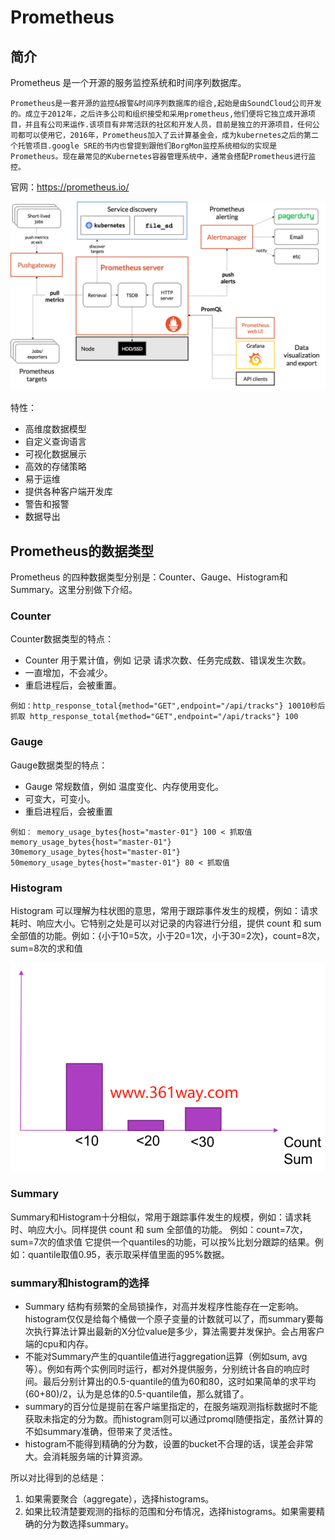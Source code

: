 # Prometheus

## 简介

Prometheus 是一个开源的服务监控系统和时间序列数据库。

```
Prometheus是一套开源的监控&报警&时间序列数据库的组合,起始是由SoundCloud公司开发的。成立于2012年，之后许多公司和组织接受和采用prometheus,他们便将它独立成开源项目，并且有公司来运作.该项目有非常活跃的社区和开发人员，目前是独立的开源项目，任何公司都可以使用它，2016年，Prometheus加入了云计算基金会，成为kubernetes之后的第二个托管项目.google SRE的书内也曾提到跟他们BorgMon监控系统相似的实现是Prometheus。现在最常见的Kubernetes容器管理系统中，通常会搭配Prometheus进行监控。
```



官网：https://prometheus.io/

![普罗米修斯建筑](img/architecture.png)

特性：

- 高维度数据模型
- 自定义查询语言
- 可视化数据展示
- 高效的存储策略
- 易于运维
- 提供各种客户端开发库
- 警告和报警
- 数据导出

## Prometheus的数据类型

Prometheus 的四种数据类型分别是：Counter、Gauge、Histogram和Summary。这里分别做下介绍。

### Counter 

Counter数据类型的特点：

- Counter 用于累计值，例如 记录 请求次数、任务完成数、错误发生次数。
- 一直增加，不会减少。
- 重启进程后，会被重置。

```bsh
例如：http_response_total{method="GET",endpoint="/api/tracks"} 10010秒后抓取 http_response_total{method="GET",endpoint="/api/tracks"} 100
```

### Gauge 

Gauge数据类型的特点：

- Gauge 常规数值，例如 温度变化、内存使用变化。
- 可变大，可变小。
- 重启进程后，会被重置

```bsh
例如： memory_usage_bytes{host="master-01"} 100 < 抓取值memory_usage_bytes{host="master-01"} 30memory_usage_bytes{host="master-01"} 50memory_usage_bytes{host="master-01"} 80 < 抓取值
```

### Histogram 

Histogram 可以理解为柱状图的意思，常用于跟踪事件发生的规模，例如：请求耗时、响应大小。它特别之处是可以对记录的内容进行分组，提供 count 和 sum 全部值的功能。例如：{小于10=5次，小于20=1次，小于30=2次}，count=8次，sum=8次的求和值

<img src="img/histogram.png" alt="histogram" style="zoom:67%;" />



### Summary 

Summary和Histogram十分相似，常用于跟踪事件发生的规模，例如：请求耗时、响应大小。同样提供 count 和 sum 全部值的功能。
例如：count=7次，sum=7次的值求值
它提供一个quantiles的功能，可以按%比划分跟踪的结果。例如：quantile取值0.95，表示取采样值里面的95%数据。



### summary和histogram的选择 



- Summary 结构有频繁的全局锁操作，对高并发程序性能存在一定影响。histogram仅仅是给每个桶做一个原子变量的计数就可以了，而summary要每次执行算法计算出最新的X分位value是多少，算法需要并发保护。会占用客户端的cpu和内存。
- 不能对Summary产生的quantile值进行aggregation运算（例如sum, avg等）。例如有两个实例同时运行，都对外提供服务，分别统计各自的响应时间。最后分别计算出的0.5-quantile的值为60和80，这时如果简单的求平均(60+80)/2，认为是总体的0.5-quantile值，那么就错了。
- summary的百分位是提前在客户端里指定的，在服务端观测指标数据时不能获取未指定的分为数。而histogram则可以通过promql随便指定，虽然计算的不如summary准确，但带来了灵活性。
- histogram不能得到精确的分为数，设置的bucket不合理的话，误差会非常大。会消耗服务端的计算资源。

所以对比得到的总结是：

1. 如果需要聚合（aggregate），选择histograms。
2. 如果比较清楚要观测的指标的范围和分布情况，选择histograms。如果需要精确的分为数选择summary。